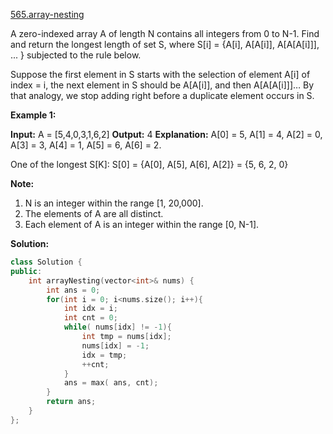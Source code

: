 [565.array-nesting](https://leetcode.com/problems/array-nesting/)  

A zero-indexed array A of length N contains all integers from 0 to N-1. Find and return the longest length of set S, where S\[i\] = {A\[i\], A\[A\[i\]\], A\[A\[A\[i\]\]\], ... } subjected to the rule below.

Suppose the first element in S starts with the selection of element A\[i\] of index = i, the next element in S should be A\[A\[i\]\], and then A\[A\[A\[i\]\]\]… By that analogy, we stop adding right before a duplicate element occurs in S.

**Example 1:**

**Input:** A = \[5,4,0,3,1,6,2\]
**Output:** 4
**Explanation:** 
A\[0\] = 5, A\[1\] = 4, A\[2\] = 0, A\[3\] = 3, A\[4\] = 1, A\[5\] = 6, A\[6\] = 2.

One of the longest S\[K\]:
S\[0\] = {A\[0\], A\[5\], A\[6\], A\[2\]} = {5, 6, 2, 0}

**Note:**

1.  N is an integer within the range \[1, 20,000\].
2.  The elements of A are all distinct.
3.  Each element of A is an integer within the range \[0, N-1\].  



**Solution:**  

```cpp
class Solution {
public:
    int arrayNesting(vector<int>& nums) {
        int ans = 0;
        for(int i = 0; i<nums.size(); i++){
            int idx = i;
            int cnt = 0;
            while( nums[idx] != -1){
                int tmp = nums[idx];
                nums[idx] = -1;
                idx = tmp;
                ++cnt;
            }
            ans = max( ans, cnt);
        }
        return ans;
    }
};
```
      